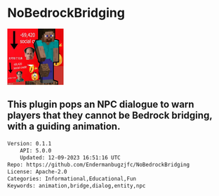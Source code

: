 # NoBedrockBridging
<img src="https://raw.githubusercontent.com/Endermanbugzjfc/NoBedrockBridging/c93e94b0f22da14ec5d06d3bbf4b7d9d8b53bf3d/poggit_stage/icon.png" width="128" height="128" />

## This plugin pops an NPC dialogue to warn players that they cannot be Bedrock bridging, with a guiding animation.
```properties
Version: 0.1.1
    API: 5.0.0
    Updated: 12-09-2023 16:51:16 UTC
Repo: https://github.com/Endermanbugzjfc/NoBedrockBridging
License: Apache-2.0
Categories: Informational,Educational,Fun
Keywords: animation,bridge,dialog,entity,npc
```